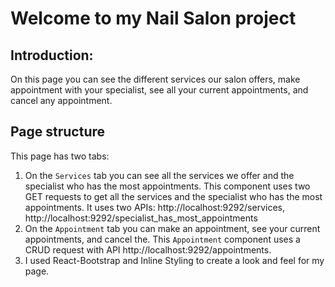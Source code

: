# Welcome to my Nail Salon project
## Introduction: 
On this page you can see the different services our salon offers, make appointment with your specialist, see all your current appointments, and cancel any appointment.  
## Page structure
This page has two tabs:
1. On the `Services` tab you can see all the services we offer and the specialist who has the most appointments. This component uses two GET requests to get all the services and the specialist who has the most appointments. It uses two APIs: http://localhost:9292/services, http://localhost:9292/specialist_has_most_appointments
2. On the `Appointment` tab you can make an appointment, see your current appointments, and cancel the. This `Appointment` component uses a CRUD request with API http://localhost:9292/appointments.
3. I used React-Bootstrap and Inline Styling to create a look and feel for my page.

